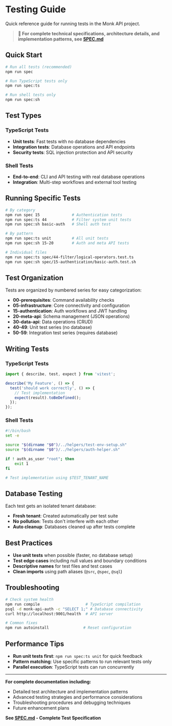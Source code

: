 # Testing Guide

Quick reference guide for running tests in the Monk API project.

> **📖 For complete technical specifications, architecture details, and implementation patterns, see [SPEC.md](SPEC.md)**

## Quick Start

```bash
# Run all tests (recommended)
npm run spec

# Run TypeScript tests only
npm run spec:ts

# Run shell tests only  
npm run spec:sh
```

## Test Types

### TypeScript Tests
- **Unit tests**: Fast tests with no database dependencies
- **Integration tests**: Database operations and API endpoints
- **Security tests**: SQL injection protection and API security

### Shell Tests
- **End-to-end**: CLI and API testing with real database operations
- **Integration**: Multi-step workflows and external tool testing

## Running Specific Tests

```bash
# By category
npm run spec 15              # Authentication tests
npm run spec:ts 44           # Filter system unit tests
npm run spec:sh basic-auth   # Shell auth test

# By pattern
npm run spec:ts unit         # All unit tests
npm run spec:sh 15-20        # Auth and meta API tests

# Individual files
npm run spec:ts spec/44-filter/logical-operators.test.ts
npm run spec:sh spec/15-authentication/basic-auth.test.sh
```

## Test Organization

Tests are organized by numbered series for easy categorization:

- **00-prerequisites**: Command availability checks
- **05-infrastructure**: Core connectivity and configuration
- **15-authentication**: Auth workflows and JWT handling
- **20-meta-api**: Schema management (JSON operations)
- **30-data-api**: Data operations (CRUD)
- **40-49**: Unit test series (no database)
- **50-59**: Integration test series (requires database)

## Writing Tests

### TypeScript Tests
```typescript
import { describe, test, expect } from 'vitest';

describe('My Feature', () => {
  test('should work correctly', () => {
    // Test implementation
    expect(result).toBeDefined();
  });
});
```

### Shell Tests
```bash
#!/bin/bash
set -e

source "$(dirname "$0")/../helpers/test-env-setup.sh"
source "$(dirname "$0")/../helpers/auth-helper.sh"

if ! auth_as_user "root"; then
    exit 1
fi

# Test implementation using $TEST_TENANT_NAME
```

## Database Testing

Each test gets an isolated tenant database:
- **Fresh tenant**: Created automatically per test suite
- **No pollution**: Tests don't interfere with each other
- **Auto cleanup**: Databases cleaned up after tests complete

## Best Practices

- **Use unit tests** when possible (faster, no database setup)
- **Test edge cases** including null values and boundary conditions
- **Descriptive names** for test files and test cases
- **Clean imports** using path aliases (`@src`, `@spec`, `@sql`)

## Troubleshooting

```bash
# Check system health
npm run compile                    # TypeScript compilation
psql -d monk-api-auth -c "SELECT 1;" # Database connectivity
curl http://localhost:9001/health  # API server

# Common fixes
npm run autoinstall               # Reset configuration
```

## Performance Tips

- **Run unit tests first**: `npm run spec:ts unit` for quick feedback
- **Pattern matching**: Use specific patterns to run relevant tests only
- **Parallel execution**: TypeScript tests can run concurrently

---

**For complete documentation including:**
- Detailed test architecture and implementation patterns
- Advanced testing strategies and performance considerations
- Troubleshooting procedures and debugging techniques
- Future enhancement plans

**See [SPEC.md](SPEC.md) - Complete Test Specification**